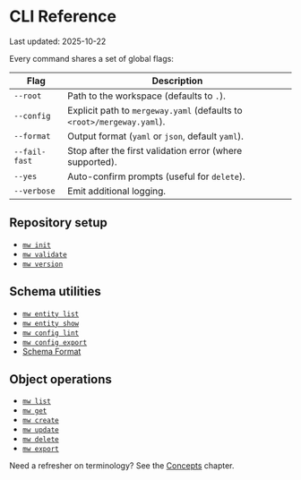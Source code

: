 # CLI Reference

Last updated: 2025-10-22

Every command shares a set of global flags:

| Flag | Description |
| --- | --- |
| `--root` | Path to the workspace (defaults to `.`). |
| `--config` | Explicit path to `mergeway.yaml` (defaults to `<root>/mergeway.yaml`). |
| `--format` | Output format (`yaml` or `json`, default `yaml`). |
| `--fail-fast` | Stop after the first validation error (where supported). |
| `--yes` | Auto-confirm prompts (useful for `delete`). |
| `--verbose` | Emit additional logging. |

## Repository setup

- [`mw init`](init.md)
- [`mw validate`](validate.md)
- [`mw version`](version.md)

## Schema utilities

- [`mw entity list`](entity-list.md)
- [`mw entity show`](entity-show.md)
- [`mw config lint`](config-lint.md)
- [`mw config export`](config-export.md)
- [Schema Format](schema-spec.md)

## Object operations

- [`mw list`](list.md)
- [`mw get`](get.md)
- [`mw create`](create.md)
- [`mw update`](update.md)
- [`mw delete`](delete.md)
- [`mw export`](export.md)

Need a refresher on terminology? See the [Concepts](../concepts/README.md) chapter.

